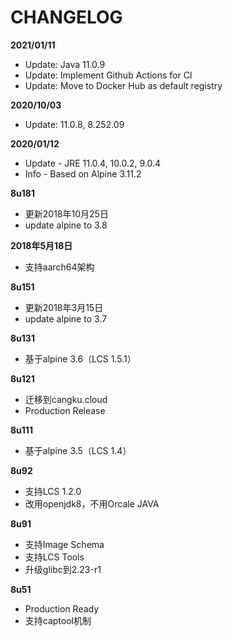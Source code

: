 # CHANGELOG

**2021/01/11**
* Update: Java 11.0.9
* Update: Implement Github Actions for CI
* Update: Move to Docker Hub as default registry

**2020/10/03**
* Update: 11.0.8, 8.252.09

**2020/01/12**
* Update - JRE 11.0.4, 10.0.2, 9.0.4
* Info - Based on Alpine 3.11.2

**8u181**
* 更新2018年10月25日
* update alpine to 3.8

**2018年5月18日**
* 支持aarch64架构

**8u151**
* 更新2018年3月15日
* update alpine to 3.7

**8u131**
* 基于alpine 3.6（LCS 1.5.1）

**8u121**

* 迁移到cangku.cloud
* Production Release

**8u111**

* 基于alpine 3.5（LCS 1.4）

**8u92**

* 支持LCS 1.2.0
* 改用openjdk8，不用Orcale JAVA

**8u91**

* 支持Image Schema
* 支持LCS Tools
* 升级glibc到2.23-r1

**8u51**

* Production Ready
* 支持captool机制
